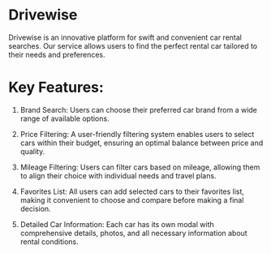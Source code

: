 # Drivewise

Drivewise is an innovative platform for swift and convenient car rental searches.
Our service allows users to find the perfect rental car tailored to their needs and preferences.

# Key Features:

1. Brand Search: Users can choose their preferred car brand from a wide range of available options.

2. Price Filtering: A user-friendly filtering system enables users to select cars within their budget, ensuring an optimal balance between price and quality.

3. Mileage Filtering: Users can filter cars based on mileage, allowing them to align their choice with individual needs and travel plans.

4. Favorites List: All users can add selected cars to their favorites list, making it convenient to choose and compare before making a final decision.

5. Detailed Car Information: Each car has its own modal with comprehensive details, photos, and all necessary information about rental conditions.
